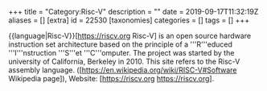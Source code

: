 +++
title = "Category:Risc-V"
description = ""
date = 2019-09-17T11:32:19Z
aliases = []
[extra]
id = 22530
[taxonomies]
categories = []
tags = []
+++

{{language|Risc-V}}[https://riscv.org Risc-V] is an open source hardware instruction set architecture based on the principle of a '''R'''educed '''I'''nstruction '''S'''et '''C'''omputer. The project was started by the university of California, Berkeley in 2010. This site refers to the Risc-V assembly language. ([https://en.wikipedia.org/wiki/RISC-V#Software Wikipedia page]), Website: [https://riscv.org https://riscv.org].
